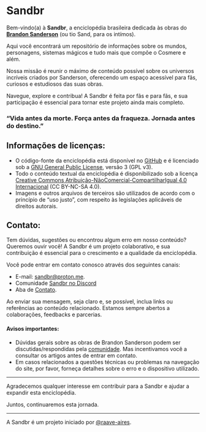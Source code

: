 # Sandbr
Bem-vindo(a) à **Sandbr**, a enciclopédia brasileira dedicada às obras do **[Brandon Sanderson](https://www.instagram.com/brandsanderson/)** (ou tio Sand, para os intímos).

Aqui você encontrará um repositório de informações sobre os mundos, personagens, sistemas mágicos e tudo mais que compõe o Cosmere e além. 

Nossa missão é reunir o máximo de conteúdo possível sobre os universos incríveis criados por Sanderson, oferecendo um espaço acessível para fãs, curiosos e estudiosos das suas obras.

Navegue, explore e contribua! A Sandbr é feita por fãs e para fãs, e sua participação é essencial para tornar este projeto ainda mais completo.

### “Vida antes da morte. Força antes da fraqueza. Jornada antes do destino.” 

## Informações de licenças:

- O código-fonte da enciclopédia está disponível no [GitHub](https://github.com/cosmere-brasil/sandbr) e é licenciado sob a [GNU General Public License](https://www.gnu.org/licenses/gpl-3.0.en.html#license-text), versão 3 (GPL v3).
- Todo o conteúdo textual da enciclopédia é disponibilizado sob a licença [Creative Commons Atribuição-NãoComercial-CompartilharIgual 4.0 Internacional](https://creativecommons.org/licenses/by-nc-sa/4.0/legalcode.pt) (CC BY-NC-SA 4.0).
- Imagens e outros arquivos de terceiros são utilizados de acordo com o princípio de “uso justo”, com respeito às legislações aplicáveis de direitos autorais.

## Contato:
Tem dúvidas, sugestões ou encontrou algum erro em nosso conteúdo? Queremos ouvir você! A Sandbr é um projeto colaborativo, e sua contribuição é essencial para o crescimento e a qualidade da enciclopédia.

Você pode entrar em contato conosco através dos seguintes canais:

- E-mail: sandbr@proton.me.
- Comunidade [Sandbr no Discord](https://discord.gg/wsMb237Fj8)
- Aba de [Contato](https://sandbr.vercel.app/contato).

Ao enviar sua mensagem, seja claro e, se possível, inclua links ou referências ao conteúdo relacionado. Estamos sempre abertos a colaborações, feedbacks e parcerias.

#### Avisos importantes:
- Dúvidas gerais sobre as obras de Brandon Sanderson podem ser discutidas/respondidas pela [comunidade](https://discord.gg/wsMb237Fj8). Mas incentivamos você a consultar os artigos antes de entrar em contato.
- Em casos relacionados a questões técnicas ou problemas na navegação do site, por favor, forneça detalhes sobre o erro e o dispositivo utilizado.

***

Agradecemos qualquer interesse em contribuir para a Sandbr e ajudar a expandir esta enciclopédia. 

Juntos, continuaremos esta jornada.

***

A Sandbr é um projeto iniciado por [@raave-aires](https://github.com/raave-aires).
